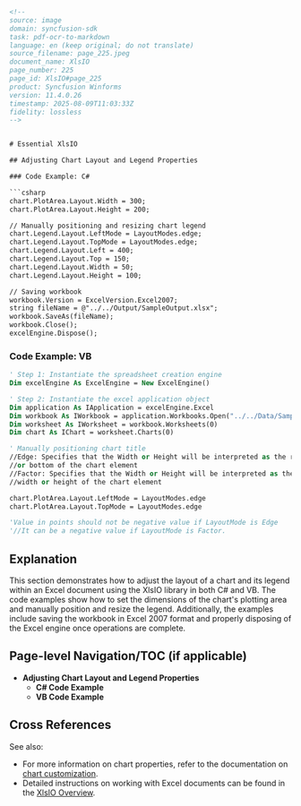 ```html
<!-- 
source: image
domain: syncfusion-sdk
task: pdf-ocr-to-markdown
language: en (keep original; do not translate)
source_filename: page_225.jpeg
document_name: XlsIO
page_number: 225
page_id: XlsIO#page_225
product: Syncfusion Winforms
version: 11.4.0.26
timestamp: 2025-08-09T11:03:33Z
fidelity: lossless
-->


# Essential XlsIO

## Adjusting Chart Layout and Legend Properties

### Code Example: C#

```csharp
chart.PlotArea.Layout.Width = 300;
chart.PlotArea.Layout.Height = 200;

// Manually positioning and resizing chart legend
chart.Legend.Layout.LeftMode = LayoutModes.edge;
chart.Legend.Layout.TopMode = LayoutModes.edge;
chart.Legend.Layout.Left = 400;
chart.Legend.Layout.Top = 150;
chart.Legend.Layout.Width = 50;
chart.Legend.Layout.Height = 100;

// Saving workbook
workbook.Version = ExcelVersion.Excel2007;
string fileName = @"../../Output/SampleOutput.xlsx";
workbook.SaveAs(fileName);
workbook.Close();
excelEngine.Dispose();
```

### Code Example: VB

```vb
' Step 1: Instantiate the spreadsheet creation engine
Dim excelEngine As ExcelEngine = New ExcelEngine()

' Step 2: Instantiate the excel application object
Dim application As IApplication = excelEngine.Excel
Dim workbook As IWorkbook = application.Workbooks.Open("../../Data/Sample.xlsx", ExcelOpenType.Automatic)
Dim worksheet As IWorksheet = workbook.Worksheets(0)
Dim chart As IChart = worksheet.Charts(0)

' Manually positioning chart title
//Edge: Specifies that the Width or Height will be interpreted as the right
//or bottom of the chart element
//Factor: Specifies that the Width or Height will be interpreted as the
//width or height of the chart element

chart.PlotArea.Layout.LeftMode = LayoutModes.edge
chart.PlotArea.Layout.TopMode = LayoutModes.edge

'Value in points should not be negative value if LayoutMode is Edge
'//It can be a negative value if LayoutMode is Factor.
```

## Explanation

This section demonstrates how to adjust the layout of a chart and its legend within an Excel document using the XlsIO library in both C# and VB. The code examples show how to set the dimensions of the chart's plotting area and manually position and resize the legend. Additionally, the examples include saving the workbook in Excel 2007 format and properly disposing of the Excel engine once operations are complete.

## Page-level Navigation/TOC (if applicable)
- **Adjusting Chart Layout and Legend Properties**
  - **C# Code Example**
  - **VB Code Example**

## Cross References
See also:
- For more information on chart properties, refer to the documentation on [chart customization](#).
- Detailed instructions on working with Excel documents can be found in the [XlsIO Overview](#).

<!-- tags: [Excel, XlsIO, Chart, Legend, LayoutModes, Workbook, Save, Dispose] keywords: [chart, legend, layout, positioning, resizing, workbook, excel2007, dispose] -->
```